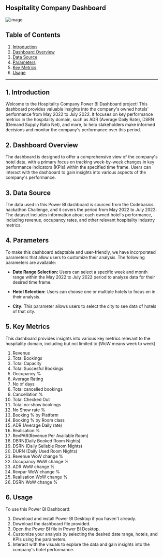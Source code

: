 ## Hospitality Company Dashboard

![image](https://github.com/SarthakChelsea/Hospitality-Company-Dashboard/assets/93879658/4e14a181-96f5-4e52-b870-55cb4714b77e)

## Table of Contents
1. [Introduction](#introduction)
2. [Dashboard Overview](#dashboard-overview)
3. [Data Source](#data-source)
4. [Parameters](#parameters)
5. [Key Metrics](#key-metrics)
6. [Usage](#usage)


---
## 1. Introduction

Welcome to the Hospitality Company Power BI Dashboard project! This dashboard provides valuable insights into the company's owned hotels' performance from May 2022 to July 2022. It focuses on key performance metrics in the hospitality domain, such as ADR (Average Daily Rate), DSRN (Demand Supply Ratio Net), and more, to help stakeholders make informed decisions and monitor the company's performance over this period.

## 2. Dashboard Overview

The dashboard is designed to offer a comprehensive view of the company's hotel data, with a primary focus on tracking week-by-week changes in key performance indicators (KPIs) within the specified time frame. Users can interact with the dashboard to gain insights into various aspects of the company's performance.

## 3. Data Source

The data used in this Power BI dashboard is sourced from  the Codebasics hackathon Challenge, and it covers the period from May 2022 to July 2022. The dataset includes information about each owned hotel's performance, including revenue, occupancy rates, and other relevant hospitality industry metrics.

## 4. Parameters

To make this dashboard adaptable and user-friendly, we have incorporated parameters that allow users to customize their analysis. The following parameters are available:

- **Date Range Selection:** Users can select a specific week and month range within the May 2022 to July 2022 period to analyze data for their desired time frame.

- **Hotel Selection:** Users can choose one or multiple hotels to focus on in their analysis.

- **City:** This parameter allows users to select the city to see data of hotels of that city.
  

## 5. Key Metrics

This dashboard provides insights into various key metrics relevant to the hospitality domain, including but not limited to:(WoW means week to week)

1. Revenue
2. Total Bookings
3. Total Capacity
4. Total Succesful Bookings
5. Occupancy %
6. Average Rating
7. No of days
8. Total cancelled bookings
9. Cancellation %
10. Total Checked Out
11. Total no-show bookings
12. No Show rate %
13. Booking % by Platform
14. Booking % by Room class
15. ADR (Average Daily rate)
16. Realisation %
17. RevPAR(Revenue Per Available Room)
18. DBRN(Daily Booked Room Nights)
19. DSRN (Daily Sellable Room Nights)
20. DURN  (Daily Used Room Nights)
21. Revenue WoW change %
22. Occupancy WoW change %
23. ADR WoW change %
24. Revpar WoW change %
25. Realisation WoW change %
26. DSRN WoW change %




## 6. Usage

To use this Power BI Dashboard:

1. Download and install Power BI Desktop if you haven't already.
2. Download the dashboard file provided.
3. Open the Power BI file in Power BI Desktop.
4. Customize your analysis by selecting the desired date range, hotels, and KPIs using the parameters.
5. Interact with the visuals to explore the data and gain insights into the company's hotel performance.

